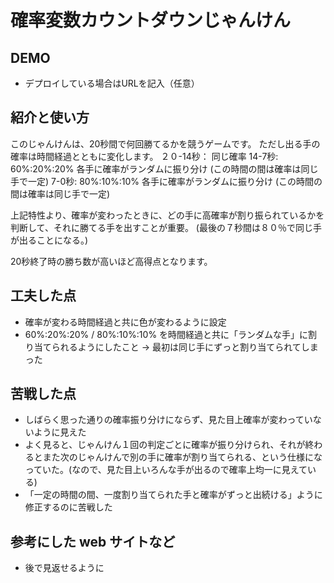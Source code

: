 # 確率変数カウントダウンじゃんけん

## DEMO

  - デプロイしている場合はURLを記入（任意）

## 紹介と使い方

このじゃんけんは、20秒間で何回勝てるかを競うゲームです。
ただし出る手の確率は時間経過とともに変化します。
２０-14秒： 同じ確率
14-7秒: 60%:20%:20% 各手に確率がランダムに振り分け (この時間の間は確率は同じ手で一定)
7-0秒: 80%:10%:10% 各手に確率がランダムに振り分け (この時間の間は確率は同じ手で一定)

上記特性より、確率が変わったときに、どの手に高確率が割り振られているかを判断して、それに勝てる手を出すことが重要。
(最後の７秒間は８０％で同じ手が出ることになる。)

20秒終了時の勝ち数が高いほど高得点となります。

## 工夫した点

  - 確率が変わる時間経過と共に色が変わるように設定
  - 60%:20%:20% / 80%:10%:10% を時間経過と共に「ランダムな手」に割り当てられるようにしたこと → 最初は同じ手にずっと割り当てられてしまった

## 苦戦した点

  - しばらく思った通りの確率振り分けにならず、見た目上確率が変わっていないように見えた
  - よく見ると、じゃんけん１回の判定ごとに確率が振り分けられ、それが終わるとまた次のじゃんけんで別の手に確率が割り当てられる、という仕様になっていた。(なので、見た目上いろんな手が出るので確率上均一に見えている)
  - 「一定の時間の間、一度割り当てられた手と確率がずっと出続ける」ように修正するのに苦戦した

## 参考にした web サイトなど

  - 後で見返せるように
